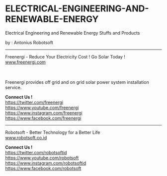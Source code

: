 # ELECTRICAL-ENGINEERING-AND-RENEWABLE-ENERGY
Electrical Engineering and Renewable Energy Stuffs and Products

by : Antonius Robotsoft


_____________________________________________________

Freenergi - Reduce Your Electricity Cost ! Go Solar Today ! 
<br>
www.freenergi.com

<br><br>
Freenergi provides off grid and on grid solar power system installation service. 
<br>

<b>Connect Us !</b>
<br>
https://twitter.com/freenergi
<br>
https://www.youtube.com/freenergi
<br>
https://www.instagram.com/freenergi
<br>
https://www.facebook.com/freenergi


_____________________________________________________

Robotsoft - Better Technology for a Better Life
<br>
www.robotsoft.co.id 

<b>Connect Us !</b>
<br>
https://twitter.com/robotsoftid
<br>
https://www.youtube.com/robotsoft
<br>
https://www.instagram.com/robotsoftid
<br>
https://www.facebook.com/robotsoft
